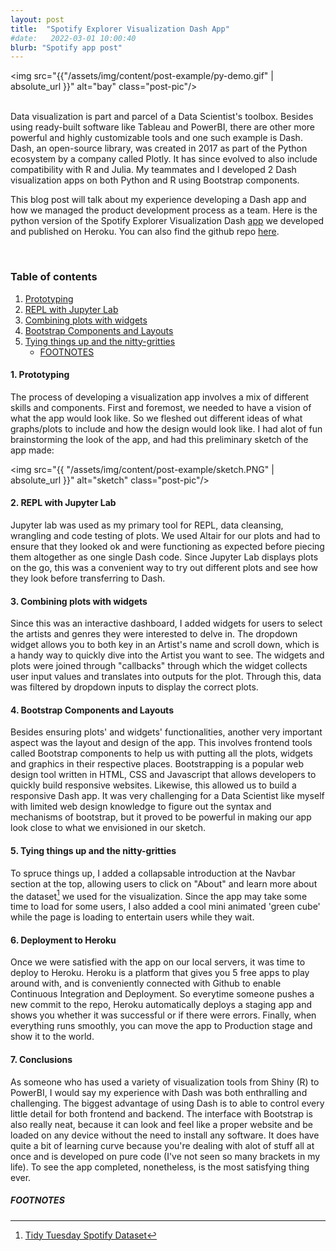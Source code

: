```yaml
---
layout: post
title:  "Spotify Explorer Visualization Dash App"
#date:   2022-03-01 10:00:40
blurb: "Spotify app post"
---
```


<img src="{{"/assets/img/content/post-example/py-demo.gif" | absolute_url }}" alt="bay" class="post-pic"/>
<br />
<br />

Data visualization is part and parcel of a Data Scientist's toolbox. Besides using ready-built software like Tableau and PowerBI, there are other more powerful and highly customizable tools and one such example is Dash. Dash, an open-source library, was created in 2017 as part of the Python ecosystem by a company called Plotly. It has since evolved to also include compatibility with R and Julia. My teammates and I developed 2 Dash visualization apps on both Python and R using Bootstrap components.

This blog post will talk about my experience developing a Dash app and how we managed the product development process as a team.
Here is the python version of the Spotify Explorer Visualization Dash [app](https://spotify-explorer-pop.herokuapp.com/) we developed and published on Heroku. You can also find the github repo [here](https://github.com/michelle-wms/spotify-explorer-py). 

<br />


### Table of contents

1. [Prototyping](#1-prototyping)
2. [REPL with Jupyter Lab](#2-repl-with-jupyter-lab)
3. [Combining plots with widgets](#3-combining-plots-with-widgets)
4. [Bootstrap Components and Layouts](#4-bootstrap-components-and-layouts)
5. [Tying things up and the nitty-gritties](#5-tying-things-up-and-the-nitty-gritties)
    - [FOOTNOTES](#footnotes)

#### 1. Prototyping
The process of developing a visualization app involves a mix of different skills and components. First and foremost, we needed to have a vision of what the app would look like. So we fleshed out different ideas of what graphs/plots to include and how the design would look like. I had alot of fun brainstorming the look of the app, and had this preliminary sketch of the app made:

<img src="{{ "/assets/img/content/post-example/sketch.PNG" | absolute_url }}" alt="sketch" class="post-pic"/>

#### 2. REPL with Jupyter Lab
Jupyter lab was used as my primary tool for REPL, data cleansing, wrangling and code testing of plots. We used Altair for our plots and had to ensure that they looked ok and were functioning as expected before piecing them altogether as one single Dash code. Since Jupyter Lab displays plots on the go, this was a convenient way to try out different plots and see how they look before transferring to Dash.

#### 3. Combining plots with widgets
Since this was an interactive dashboard, I added widgets for users to select the artists and genres they were interested to delve in. The dropdown widget allows you to both key in an Artist's name and scroll down, which is a handy way to quickly dive into the Artist you want to see. The widgets and plots were joined through "callbacks" through which the widget collects user input values and translates into outputs for the plot. Through this, data was filtered by dropdown inputs to display the correct plots.

#### 4. Bootstrap Components and Layouts
Besides ensuring plots' and widgets' functionalities, another very important aspect was the layout and design of the app. This involves frontend tools called Bootstrap components to help us with putting all the plots, widgets and graphics in their respective places. Bootstrapping is a popular web design tool written in HTML, CSS and Javascript that allows developers to quickly build responsive websites. Likewise, this allowed us to build a responsive Dash app. It was very challenging for a Data Scientist like myself with limited web design knowledge to figure out the syntax and mechanisms of bootstrap, but it proved to be powerful in making our app look close to what we envisioned in our sketch.  

#### 5. Tying things up and the nitty-gritties
To spruce things up, I added a collapsable introduction at the Navbar section at the top, allowing users to click on "About" and learn more about the dataset[^1] we used for the visualization. Since the app may take some time to load for some users, I also added a cool mini animated 'green cube' while the page is loading to entertain users while they wait. 

#### 6. Deployment to Heroku
Once we were satisfied with the app on our local servers, it was time to deploy to Heroku. Heroku is a platform that gives you 5 free apps to play around with, and is conveniently connected with Github to enable Continuous Integration and Deployment. So everytime someone pushes a new commit to the repo, Heroku automatically deploys a staging app and shows you whether it was successful or if there were errors. Finally, when everything runs smoothly, you can move the app to Production stage and show it to the world.

#### 7. Conclusions
As someone who has used a variety of visualization tools from Shiny (R) to PowerBI, I would say my experience with Dash was both enthralling and challenging. The biggest advantage of using Dash is to able to control every little detail for both frontend and backend. The interface with Bootstrap is also really neat, because it can look and feel like a proper website and be loaded on any device without the need to install any software. It does have quite a bit of learning curve because you're dealing with alot of stuff all at once and is developed on pure code (I've not seen so many brackets in my life). To see the app completed, nonetheless, is the most satisfying thing ever.

##### FOOTNOTES

[^1]: [Tidy Tuesday Spotify Dataset](https://github.com/rfordatascience/tidytuesday/blob/master/data/2020/2020-01-21/readme.md) 